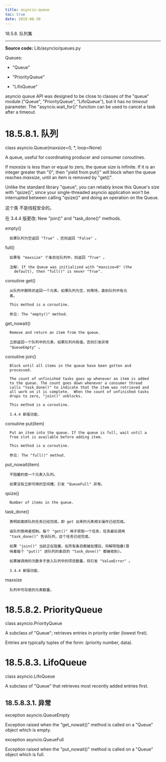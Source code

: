 ```yaml
---
title: asyncio-queue
toc: true
date: 2019-06-30
---
```

18.5.8. 队列集
**************

**Source code:** Lib/asyncio/queues.py

Queues:

* "Queue"

* "PriorityQueue"

* "LifoQueue"

asyncio queue API was designed to be close to classes of the "queue"
module ("Queue", "PriorityQueue", "LifoQueue"), but it has no
*timeout* parameter. The "asyncio.wait_for()" function can be used to
cancel a task after a timeout.


18.5.8.1. 队列
==============

class asyncio.Queue(maxsize=0, *, loop=None)

   A queue, useful for coordinating producer and consumer coroutines.

   If *maxsize* is less than or equal to zero, the queue size is
   infinite. If it is an integer greater than "0", then "yield from
   put()" will block when the queue reaches *maxsize*, until an item
   is removed by "get()".

   Unlike the standard library "queue", you can reliably know this
   Queue's size with "qsize()", since your single-threaded asyncio
   application won't be interrupted between calling "qsize()" and
   doing an operation on the Queue.

   这个类 不是线程安全的。

   在 3.4.4 版更改: New "join()" and "task_done()" methods.

   empty()

      如果队列为空返回 "True" ，否则返回 "False" 。

   full()

      如果有 "maxsize" 个条目在队列中，则返回 "True" 。

      注解: If the Queue was initialized with "maxsize=0" (the
        default), then "full()" is never "True".

   coroutine get()

      从队列中删除并返回一个元素。如果队列为空，则等待，直到队列中有元
      素。

      This method is a coroutine.

      参见: The "empty()" method.

   get_nowait()

      Remove and return an item from the queue.

      立即返回一个队列中的元素，如果队列内有值，否则引发异常
      "QueueEmpty" 。

   coroutine join()

      Block until all items in the queue have been gotten and
      processed.

      The count of unfinished tasks goes up whenever an item is added
      to the queue. The count goes down whenever a consumer thread
      calls "task_done()" to indicate that the item was retrieved and
      all work on it is complete.  When the count of unfinished tasks
      drops to zero, "join()" unblocks.

      This method is a coroutine.

      3.4.4 新版功能.

   coroutine put(item)

      Put an item into the queue. If the queue is full, wait until a
      free slot is available before adding item.

      This method is a coroutine.

      参见: The "full()" method.

   put_nowait(item)

      不阻塞的放一个元素入队列。

      如果没有立即可用的空闲槽，引发 "QueueFull" 异常。

   qsize()

      Number of items in the queue.

   task_done()

      表明前面排队的任务已经完成，即 get 出来的元素相关操作已经完成。

      由队列使用者控制。每个 "get()" 用于获取一个任务，任务最后调用
      "task_done()" 告诉队列，这个任务已经完成。

      如果 "join()" 当前正在阻塞，在所有条目都被处理后，将解除阻塞(意
      味着每个 "put()" 进队列的条目的 "task_done()" 都被收到)。

      如果被调用的次数多于放入队列中的项目数量，将引发 "ValueError" 。

      3.4.4 新版功能.

   maxsize

      队列中可存放的元素数量。


18.5.8.2. PriorityQueue
=======================

class asyncio.PriorityQueue

   A subclass of "Queue"; retrieves entries in priority order (lowest
   first).

   Entries are typically tuples of the form: (priority number, data).


18.5.8.3. LifoQueue
===================

class asyncio.LifoQueue

   A subclass of "Queue" that retrieves most recently added entries
   first.


18.5.8.3.1. 异常
----------------

exception asyncio.QueueEmpty

   Exception raised when the "get_nowait()" method is called on a
   "Queue" object which is empty.

exception asyncio.QueueFull

   Exception raised when the "put_nowait()" method is called on a
   "Queue" object which is full.
